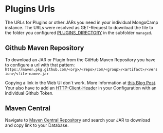 # Plugins Urls

The URLs for Plugins or other JARs you need in your individual MongoCamp instance. 
The URLs were resolved as GET-Request to download the file to the folder you configured [PLUGINS_DIRECTORY](../environment-db.md#plugins) in the subfolder `managed`.

## Github Maven Repository
To download an JAR or Plugin from the GitHub Maven Repository you have to configure a url with that pattern:
`https://maven.pkg.github.com/<org>/<repo>/com/<group>/<artifact>/<version>/<file-name>.jar`

Copying a link in the Web UI don`t work. More Information at [this Blog Post](https://josh-ops.com/posts/github-download-from-github-packages/). Your also have to add an [HTTP-Client-Header](http-client-headers.md) in your Configuration with an individual Github Token. 

## Maven Central
Navigate to [Maven Central Repository](https://repo1.maven.org/) and search your JAR to download and copy link to your Database.